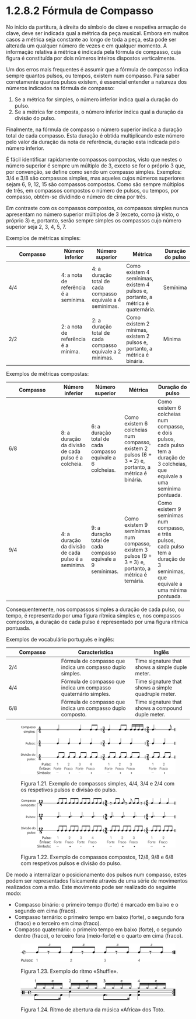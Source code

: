 # 1.2.8.2 Fórmula de Compasso

No início da partitura, à direita do símbolo de clave e respetiva armação de clave, deve ser indicada qual a métrica da peça musical. Embora em muitos casos a métrica seja constante ao longo de toda a peça, esta pode ser alterada um qualquer número de vezes e em qualquer momento. A informação relativa à métrica é indicada pela fórmula de compasso, cuja figura é constituída por dois números inteiros dispostos verticalmente.

Um dos erros mais frequentes é assumir que a fórmula de compasso indica sempre quantos pulsos, ou tempos, existem num compasso. Para saber corretamente quantos pulsos existem, é essencial entender a natureza dos números indicados na fórmula de compasso:

1. Se a métrica for simples, o número inferior indica qual a duração do pulso.
2. Se a métrica for composta, o número inferior indica qual a duração da divisão do pulso.

Finalmente, na fórmula de compasso o número superior indica a duração total de cada compasso. Esta duração é obtida multiplicando este número pelo valor da duração da nota de referência, duração esta indicada pelo número inferior.

É fácil identificar rapidamente compassos compostos, visto que nestes o número superior é sempre um múltiplo de 3, exceto se for o próprio 3 que, por convenção, se define como sendo um compasso simples. Exemplos: 3/4 e 3/8 são compassos simples, mas aqueles cujos números superiores sejam 6, 9, 12, 15 são compassos compostos. Como são sempre múltiplos de três, em compassos compostos o número de pulsos, ou tempos, por compasso, obtém-se dividindo o número de cima por três.

Em contraste com os compassos compostos, os compassos simples nunca apresentam no número superior múltiplos de 3 (exceto, como já visto, o próprio 3) e, portanto, serão sempre simples os compassos cujo número superior seja 2, 3, 4, 5, 7.

Exemplos de métricas simples:

<table><thead><tr><th width="130">Compasso</th><th>Número inferior</th><th>Número superior</th><th>Métrica</th><th>Duração do pulso</th></tr></thead><tbody><tr><td>4/4</td><td>4: a nota de referência é a semínima.</td><td>4: a duração total de cada compasso equivale a 4 semínimas.</td><td>Como existem 4 semínimas, existem 4 pulsos e, portanto, a métrica é quaternária.</td><td>Semínima</td></tr><tr><td>2/2</td><td>2: a nota de referência é a mínima.</td><td>2: a duração total de cada compasso equivale a 2 mínimas.</td><td>Como existem 2 mínimas, existem 2 pulsos e, portanto, a métrica é binária.</td><td>Mínima</td></tr></tbody></table>

Exemplos de métricas compostas:

<table><thead><tr><th width="129.5">Compasso</th><th>Número inferior</th><th>Número superior</th><th>Métrica</th><th>Duração do pulso</th></tr></thead><tbody><tr><td>6/8</td><td>8: a duração da divisão de cada pulso é a colcheia.</td><td>6: a duração total de cada compasso equivale a 6 colcheias.</td><td>Como existem 6 colcheias num compasso, existem 2 pulsos (6 ÷ 3 = 2) e, portanto, a métrica é binária.</td><td>Como existem 6 colcheias num compasso, e dois pulsos, cada pulso tem a duração de 3 colcheias, que equivale a uma semínima pontuada.</td></tr><tr><td>9/4</td><td>4: a duração da divisão de cada pulso é a semínima.</td><td>9: a duração total de cada compasso equivale a 9 semínimas.</td><td>Como existem 9 semínimas num compasso, existem 3 pulsos (9 ÷ 3 = 3) e, portanto, a métrica é ternária.</td><td>Como existem 9 semínimas num compasso, e três pulsos, cada pulso tem a duração de 3 semínimas, que equivale a uma mínima pontuada.</td></tr></tbody></table>

Consequentemente, nos compassos simples a duração de cada pulso, ou tempo, é representado por uma figura rítmica simples e, nos compassos compostos, a duração de cada pulso é representado por uma figura rítmica pontuada.

Exemplos de vocabulário português e inglês:

<table><thead><tr><th width="130">Compasso</th><th>Característica</th><th>Inglês</th></tr></thead><tbody><tr><td>2/4</td><td>Fórmula de compasso que indica um compasso duplo simples.</td><td>Time signature that shows a simple duple meter.</td></tr><tr><td>4/4</td><td>Fórmula de compasso que indica um compasso quaternário simples.</td><td>Time signature that shows a simple quadruple meter.</td></tr><tr><td>6/8</td><td>Fórmula de compasso que indica um compasso duplo composto.</td><td>Time signature that shows a compound duple meter.</td></tr></tbody></table>

<figure><img src="../../../.gitbook/assets/meter_accents_simple.svg" alt=""><figcaption><p>Figura 1.21. Exemplo de compassos simples, 4/4, 3/4 e 2/4 com os respetivos pulsos e divisão do pulso.</p></figcaption></figure>

<figure><img src="../../../.gitbook/assets/meter_accents_compound.svg" alt=""><figcaption><p>Figura 1.22. Exemplo de compassos compostos, 12/8, 9/8 e 6/8 com respetivos pulsos e divisão do pulso.</p></figcaption></figure>

De modo a internalizar o posicionamento dos pulsos num compasso, estes podem ser representados fisicamente através de uma série de movimentos realizados com a mão. Este movimento pode ser realizado do seguinte modo:

* Compasso binário: o primeiro tempo (forte) é marcado em baixo e o segundo em cima (fraco).
* Compasso ternário: o primeiro tempo em baixo (forte), o segundo fora (fraco) e o terceiro em cima (fraco).
* Compasso quaternário: o primeiro tempo em baixo (forte), o segundo dentro (fraco), o terceiro fora (meio-forte) e o quarto em cima (fraco).

<figure><img src="../../../.gitbook/assets/rhythmic_example_shuffle.svg" alt=""><figcaption><p>Figura 1.23. Exemplo do ritmo «Shuffle».</p></figcaption></figure>

<figure><img src="../../../.gitbook/assets/rhythmic_example_africa_toto.svg" alt=""><figcaption><p>Figura 1.24. Ritmo de abertura da música «Africa» dos Toto.</p></figcaption></figure>
